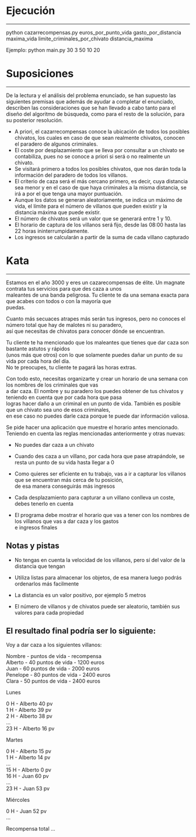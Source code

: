 # Ejecución
-----------
python cazarrecompensas.py euros_por_punto_vida gasto_por_distancia maxima_vida limite_criminales_por_chivato distancia_maxima
 
Ejemplo:
	python main.py 30 3 50 10 20



# Suposiciones 
--------------
De la lectura y el análisis del problema enunciado, se han supuesto las siguientes premisas que además de ayudar a completar el enunciado, describen las consideraciones que se han llevado a cabo tanto para el diseño del algoritmo de búsqueda, como para el resto de la solución, para su posterior resolución.

- A priori, el cazarrecompensas conoce la ubicación de todos los posibles chivatos, los cuales en caso de que sean realmente chivatos, conocen el paradero de algunos criminales.
- El coste por desplazamiento que se lleva por consultar a un chivato se contabiliza, pues no se conoce a priori si será o no realmente un chivato.
- Se visitará primero a todos los posibles chivatos, que nos darán toda la información del paradero de todos los villanos.
- El criterio de caza será el más cercano primero, es decir, cuya distancia sea menor y en el caso de que haya criminales a la misma distancia, se irá a por el que tenga una mayor puntuación.
- Aunque los datos se generan aleatoriamente, se indica un máximo de vida, el límite para el número de villanos que pueden existir y la distancia máxima que puede existir.
- El número de chivatos será un valor que se generará entre 1 y 10.
- El horario de captura de los villanos será fijo, desde las 08:00 hasta las 22 horas ininterrumpidamente.
- Los ingresos se calcularán a partir de la suma de cada villano capturado



# Kata
---

Estamos en el año 3000 y eres un cazarecompensas de élite. Un magnate contrata tus servicios para que des caza a unos  
maleantes de una banda peligrosa. Tu cliente te da una semana exacta para que acabes con todos o con la mayoría que  
puedas.  

Cuanto más secuaces atrapes más serán tus ingresos, pero no conoces el número total que hay de malotes ni su paradero,  
así que necesitas de chivatos para conocer dónde se encuentran.  

Tu cliente te ha mencionado que los maleantes que tienes que dar caza son bastante astutos y rápidos  
(unos más que otros) con lo que solamente puedes dañar un punto de su vida por cada hora del día.  
No te preocupes, tu cliente te pagará las horas extras.  

Con todo esto, necesitas organizarte y crear un horario de una semana con los nombres de los criminales que vas  
a dar caza. El nombre y su paradero los puedes obtener de tus chivatos y teniendo en cuenta que por cada hora que pasa  
logras hacer daño a un criminal en un punto de vida. También es posible que un chivato sea uno de esos criminales,  
en ese caso no puedes darle caza porque te puede dar información valiosa.  

Se pide hacer una aplicación que muestre el horario antes mencionado.  
Teniendo en cuenta las reglas mencionadas anteriormente y otras nuevas:

* No puedes dar caza a un chivato

* Cuando des caza a un villano, por cada hora que pase atrapándole, se resta un punto de su vida hasta llegar a 0  

* Como quieres ser eficiente en tu trabajo, vas a ir a capturar los villanos que se encuentran más cerca de tu posición,  
de esa manera conseguirás más ingresos  

* Cada desplazamiento para capturar a un villano conlleva un coste, debes tenerlo en cuenta  

* El programa debe mostrar el horario que vas a tener con los nombres de los villanos que vas a dar caza y los gastos  
e ingresos finales


## Notas y pistas

* No tengas en cuenta la velocidad de los villanos, pero sí del valor de la distancia que tengan

* Utiliza listas para almacenar los objetos, de esa manera luego podrás ordenarlos más facilmente

* La distancia es un valor positivo, por ejemplo 5 metros

* El número de villanos y de chivatos puede ser aleatorio, también sus valores para cada propiedad


## El resultado final podría ser lo siguiente:

Voy a dar caza a los siguientes villanos:  

Nombre - puntos de vida - recompensa  
Alberto - 40 puntos de vida - 1200 euros  
Juan - 60 puntos de vida - 2000 euros  
Penelope - 80 puntos de vida - 2400 euros  
Clara - 50 puntos de vida - 2400 euros  

Lunes  
  
0 H - Alberto 40 pv  
1 H - Alberto 39 pv  
2 H - Alberto 38 pv  
...  
23 H - Alberto 16 pv  
  
Martes  
  
0 H - Alberto 15 pv  
1 H - Alberto 14 pv  
...  
15 H - Alberto 0 pv  
16 H - Juan 60 pv  
...  
23 H - Juan 53 pv  
  
Miércoles  
  
0 H - Juan 52 pv  
...  
  
Recompensa total ...